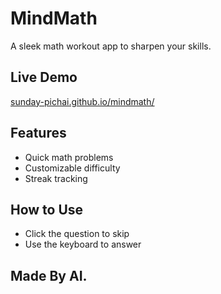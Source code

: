 # MindMath

A sleek math workout app to sharpen your skills.

## Live Demo
[sunday-pichai.github.io/mindmath/](https://sunday-pichai.github.io/mindmath/)

## Features
- Quick math problems
- Customizable difficulty
- Streak tracking

## How to Use
- Click the question to skip
- Use the keyboard to answer

## Made By AI.